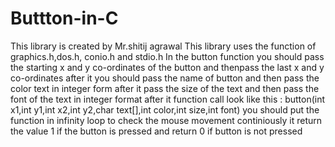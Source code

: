 # Buttton-in-C
This library is created by Mr.shitij agrawal
This library uses the function of graphics.h,dos.h, conio.h and stdio.h
In the button function you should pass the starting x and y co-ordinates of the button and thenpass the last x and y co-ordinates
after it you should pass the name of button and then pass the color text in integer form after it pass the size of the text and then pass the font of the text in integer format
after it function call look like this  : 
button(int x1,int y1,int x2,int y2,char text[],int color,int size,int font)
you should put the function in infinity loop to check the mouse movement continiously
it return the value 1 if the button is pressed and return 0 if button is not pressed
